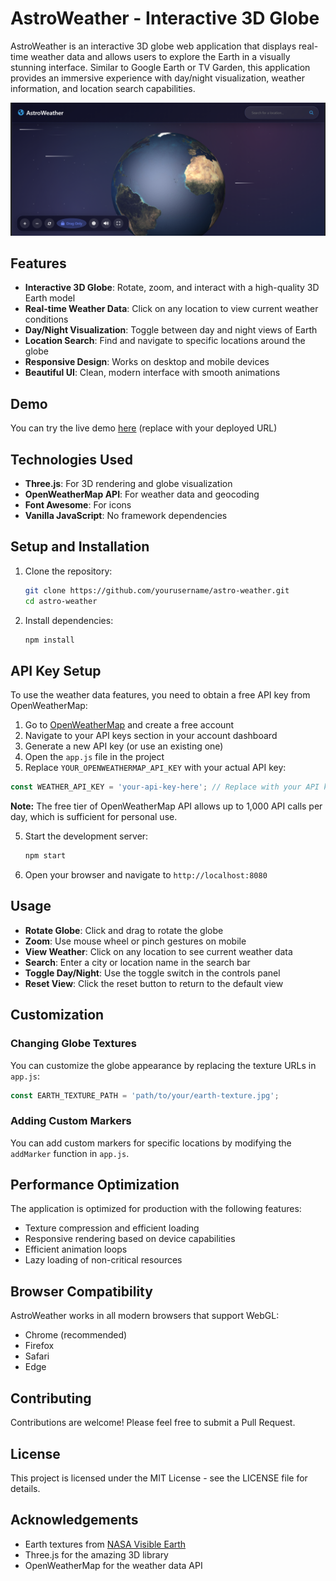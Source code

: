 # AstroWeather - Interactive 3D Globe

AstroWeather is an interactive 3D globe web application that displays real-time weather data and allows users to explore the Earth in a visually stunning interface. Similar to Google Earth or TV Garden, this application provides an immersive experience with day/night visualization, weather information, and location search capabilities.

![AstroWeather Screenshot](screenshot.png)

## Features

- **Interactive 3D Globe**: Rotate, zoom, and interact with a high-quality 3D Earth model
- **Real-time Weather Data**: Click on any location to view current weather conditions
- **Day/Night Visualization**: Toggle between day and night views of Earth
- **Location Search**: Find and navigate to specific locations around the globe
- **Responsive Design**: Works on desktop and mobile devices
- **Beautiful UI**: Clean, modern interface with smooth animations

## Demo

You can try the live demo [here](#) (replace with your deployed URL)

## Technologies Used

- **Three.js**: For 3D rendering and globe visualization
- **OpenWeatherMap API**: For weather data and geocoding
- **Font Awesome**: For icons
- **Vanilla JavaScript**: No framework dependencies

## Setup and Installation

1. Clone the repository:
   ```bash
   git clone https://github.com/yourusername/astro-weather.git
   cd astro-weather
   ```

2. Install dependencies:
   ```bash
   npm install
   ```

## API Key Setup

To use the weather data features, you need to obtain a free API key from OpenWeatherMap:

1. Go to [OpenWeatherMap](https://openweathermap.org/) and create a free account
2. Navigate to your API keys section in your account dashboard
3. Generate a new API key (or use an existing one)
4. Open the `app.js` file in the project
5. Replace `YOUR_OPENWEATHERMAP_API_KEY` with your actual API key:

```javascript
const WEATHER_API_KEY = 'your-api-key-here'; // Replace with your API key
```

**Note:** The free tier of OpenWeatherMap API allows up to 1,000 API calls per day, which is sufficient for personal use.

5. Start the development server:
   ```bash
   npm start
   ```

6. Open your browser and navigate to `http://localhost:8080`

## Usage

- **Rotate Globe**: Click and drag to rotate the globe
- **Zoom**: Use mouse wheel or pinch gestures on mobile
- **View Weather**: Click on any location to see current weather data
- **Search**: Enter a city or location name in the search bar
- **Toggle Day/Night**: Use the toggle switch in the controls panel
- **Reset View**: Click the reset button to return to the default view

## Customization

### Changing Globe Textures

You can customize the globe appearance by replacing the texture URLs in `app.js`:

```javascript
const EARTH_TEXTURE_PATH = 'path/to/your/earth-texture.jpg';
```

### Adding Custom Markers

You can add custom markers for specific locations by modifying the `addMarker` function in `app.js`.

## Performance Optimization

The application is optimized for production with the following features:

- Texture compression and efficient loading
- Responsive rendering based on device capabilities
- Efficient animation loops
- Lazy loading of non-critical resources

## Browser Compatibility

AstroWeather works in all modern browsers that support WebGL:

- Chrome (recommended)
- Firefox
- Safari
- Edge

## Contributing

Contributions are welcome! Please feel free to submit a Pull Request.

## License

This project is licensed under the MIT License - see the LICENSE file for details.

## Acknowledgements

- Earth textures from [NASA Visible Earth](https://visibleearth.nasa.gov/)
- Three.js for the amazing 3D library
- OpenWeatherMap for the weather data API